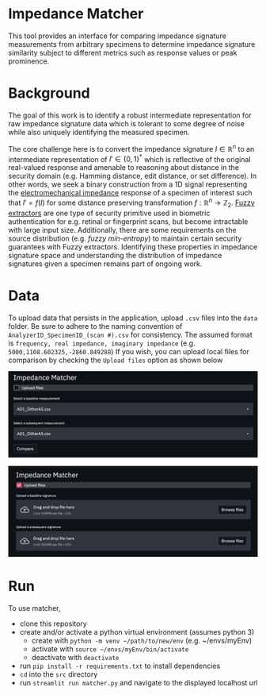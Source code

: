 # Impedance Matcher

This tool provides an interface for comparing impedance signature measurements from arbitrary specimens to determine impedance signature similarity subject to different metrics such as response values or peak prominence.

# Background

The goal of this work is to identify a robust intermediate representation for raw impedance signature data which is tolerant to some degree of noise while also uniquely identifying the measured specimen. 

The core challenge here is to convert the impedance signature $I \in \mathbb{R}^{n}$ to an intermediate representation of $I' \in \{0, 1\}^{*}$ which is reflective of the original real-valued response and amenable to reasoning about distance in the security domain (e.g. Hamming distance, edit distance, or set difference). In other words, we seek a binary construction from a 1D signal representing the [electromechanical impedance](https://www.ndt.net/article/ewshm2012/papers/fr1b4.pdf) response of a specimen of interest such that $I' = f(I)$ for some distance preserving transformation $f:\mathbb{R}^{n} \rightarrow \mathbb{Z}_{2}$.  [Fuzzy extractors](https://arxiv.org/abs/cs/0602007.pdf) are one type of security primitive used in biometric authentication for e.g. retinal or fingerprint scans, but become intractable with large input size. Additionally, there are some requirements on the source distribution (e.g. *fuzzy min-entropy*) to maintain certain security guarantees with Fuzzy extractors. Identifying these properties in  impedance signature space and understanding the distribution of impedance signatures given a specimen remains part of ongoing work. 

# Data

To upload data that persists in the application, upload `.csv` files into the `data` folder. Be sure to adhere to the naming convention of `AnalyzerID_SpecimenID_(scan #).csv` for consistency. The assumed format is `frequency, real impedance, imaginary impedance` (e.g. `5000,1108.602325,-2860.849288`) If you wish, you can upload local files for comparison by checking the `Upload files` option as shown below

![select](assets/select.png)

![upload](assets/upload.png)



# Run

To use matcher,

- clone this repository
- create and/or activate a python virtual environment (assumes python 3)
  - create with `python -m venv ~/path/to/new/env` (e.g. ~/envs/myEnv)
  - activate with `source ~/envs/myEnv/bin/activate`
  - deactivate with `deactivate`
- run `pip install -r requirements.txt` to install dependencies 
-  `cd` into the `src` directory
- run `streamlit run matcher.py` and navigate to the displayed localhost url

